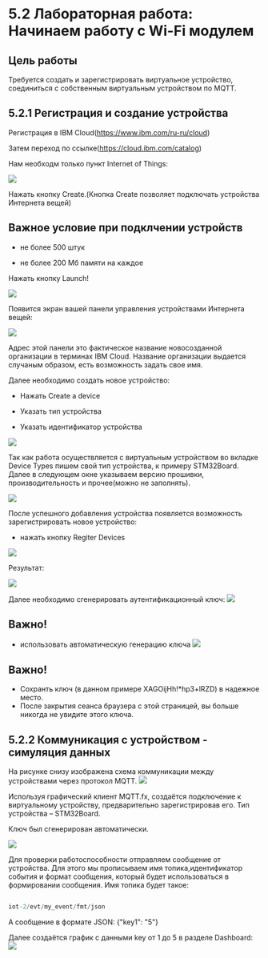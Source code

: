 # 5.2 Лабораторная работа: Начинаем работу с Wi-Fi модулем
## Цель работы
Требуется создать и зарегистрировать виртуальное устройство, соединиться с собственным виртуальным устройством по MQTT.
## 5.2.1 Регистрация и создание устройства

Регистрация в IBM Cloud(https://www.ibm.com/ru-ru/cloud)

Затем переход по ссылке(https://cloud.ibm.com/catalog)

Нам необходм только пункт Internet of Things:

 
![](img/1.png)


Нажать кнопку Create.(Кнопка Create позволяет подключать устройства Интернета вещей)

Важное условие при подклчении устройств
------
* не более 500 штук

* не более 200 Мб памяти на каждое

Нажать кнопку Launch!

![](img/2.png)

Появится экран вашей панели управления устройствами Интернета вещей:

![](img/3.png)

Адрес этой панели это фактическое название новосозданной организации в терминах IBM Cloud. Название организации выдается случаным образом, есть возможность задать свое имя. 

Далее необходимо создать новое устройство:

* Нажать Create a device

* Указать тип устройства

* Указать идентификатор устройства

![](img/4.png)

Так как работа осуществляется с виртуальным устройством во вкладке Device Types пишем свой тип устройства, к примеру STM32Board. Далее в следующем окне указываем версию прошивки, производительность и прочее(можно не заполнять).

![](img/5.png)

После успешного добавления устройства появляется возможность зарегистрировать новое устройство:

* нажать кнопку Regiter Devices

![](img/6.png)

Результат:
 
![](img/7.png)

Далее необходимо сгенерировать аутентификационный ключ:
![](img/8.png)

Важно!
-------
* использовать автоматическую генерацию ключа
 ![](img/9.png)

Важно!
-------
* Сохранть ключ (в данном примере XAGOijHh!*hp3+lRZD) в надежное место. 
* После закрытия сеанса браузера с этой страницей, вы больше никогда не увидите этого ключа.

## 5.2.2 Коммуникация с устройством - симуляция данных

На рисунке снизу изображена схема коммуникации между устройствами через протокол MQTT.
 ![](img/12.png)
 
Используя графический клиент MQTT.fx, создаётся подключение к виртуальному устройству, предварительно зарегистрировав его. Тип устройства – STM32Board.

Ключ был сгенерирован автоматически.

 ![](img/13.png)
 
Для проверки работоспособности отправляем сообщение от устройства. Для этого мы прописываем имя топика,идентификатор события и формат сообщения, который будет использоваться в формировании сообщения. Имя топика будет такое:
```C

iot-2/evt/my_event/fmt/json
```

А сообщение в формате JSON: {"key1": "5"}

Далее создаётся график с данными key от 1 до 5 в разделе Dashboard:
 ![](img/14.png)

